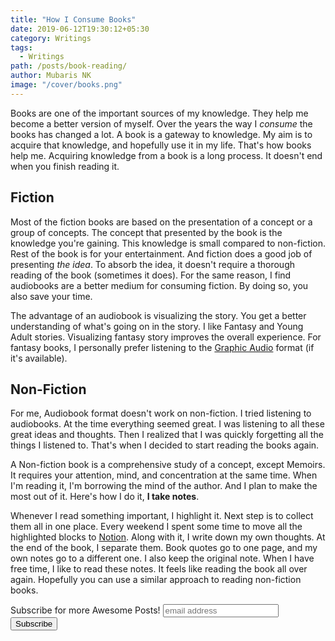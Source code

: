 ```yaml
---
title: "How I Consume Books"
date: 2019-06-12T19:30:12+05:30
category: Writings
tags:
  - Writings
path: /posts/book-reading/
author: Mubaris NK
image: "/cover/books.png"
---
```


Books are one of the important sources of my knowledge. They help me become a better version of myself. Over the years the way I *consume* the books has changed a lot. A book is a gateway to knowledge. My aim is to acquire that knowledge, and hopefully use it in my life. That's how books help me. Acquiring knowledge from a book is a long process. It doesn't end when you finish reading it.

## Fiction

Most of the fiction books are based on the presentation of a concept or a group of concepts. The concept that presented by the book is the knowledge you're gaining. This knowledge is small compared to non-fiction. Rest of the book is for your entertainment. And fiction does a good job of presenting *the idea*. To absorb the idea, it doesn't require a thorough reading of the book (sometimes it does). For the same reason, I find audiobooks are a better medium for consuming fiction. By doing so, you also save your time.

The advantage of an audiobook is visualizing the story. You get a better understanding of what's going on in the story. I like Fantasy and Young Adult stories. Visualizing fantasy story improves the overall experience. For fantasy books, I personally prefer listening to the [Graphic Audio](https://www.graphicaudiointernational.net/) format (if it's available).

## Non-Fiction

For me, Audiobook format doesn't work on non-fiction. I tried listening to audiobooks. At the time everything seemed great. I was listening to all these great ideas and thoughts. Then I realized that I was quickly forgetting all the things I listened to. That's when I decided to start reading the books again.

A Non-fiction book is a comprehensive study of a concept, except Memoirs. It requires your attention, mind, and concentration at the same time. When I'm reading it, I'm borrowing the mind of the author. And I plan to make the most out of it. Here's how I do it, **I take notes**.

Whenever I read something important, I highlight it. Next step is to collect them all in one place. Every weekend I spent some time to move all the highlighted blocks to [Notion](https://notion.so). Along with it, I write down my own thoughts. At the end of the book, I separate them. Book quotes go to one page, and my own notes go to a different one. I also keep the original note. When I have free time, I like to read these notes. It feels like reading the book all over again. Hopefully you can use a similar approach to reading non-fiction books.

<div id="mc_embed_signup">
<form action="//mubaris.us16.list-manage.com/subscribe/post?u=f9e9a4985cce81e89169df2bf&amp;id=3654da5463" method="post" id="mc-embedded-subscribe-form" name="mc-embedded-subscribe-form" class="validate" target="_blank" novalidate>
    <div id="mc_embed_signup_scroll">
    <label for="mce-EMAIL">Subscribe for more Awesome Posts!</label>
    <input type="email" value="" name="EMAIL" class="email" id="mce-EMAIL" placeholder="email address" required>
    <!-- real people should not fill this in and expect good things - do not remove this or risk form bot signups-->
    <div style="position: absolute; left: -5000px;" aria-hidden="true"><input type="text" name="b_f9e9a4985cce81e89169df2bf_3654da5463" tabindex="-1" value=""></div>
    <div class="clear"><input type="submit" value="Subscribe" name="subscribe" id="mc-embedded-subscribe" class="button"></div>
    </div>
</form>
</div>

